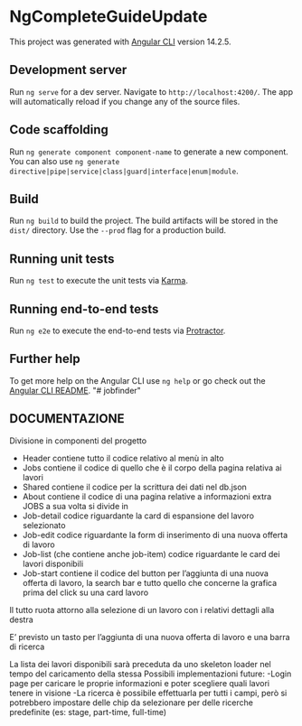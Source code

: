 # NgCompleteGuideUpdate

This project was generated with [Angular CLI](https://github.com/angular/angular-cli) version 14.2.5.

## Development server

Run `ng serve` for a dev server. Navigate to `http://localhost:4200/`. The app will automatically reload if you change any of the source files.

## Code scaffolding

Run `ng generate component component-name` to generate a new component. You can also use `ng generate directive|pipe|service|class|guard|interface|enum|module`.

## Build

Run `ng build` to build the project. The build artifacts will be stored in the `dist/` directory. Use the `--prod` flag for a production build.

## Running unit tests

Run `ng test` to execute the unit tests via [Karma](https://karma-runner.github.io).

## Running end-to-end tests

Run `ng e2e` to execute the end-to-end tests via [Protractor](http://www.protractortest.org/).

## Further help

To get more help on the Angular CLI use `ng help` or go check out the [Angular CLI README](https://github.com/angular/angular-cli/blob/master/README.md).
"# jobfinder" 


## DOCUMENTAZIONE
Divisione in componenti del progetto
-	Header  contiene tutto il codice relativo al menù in alto
-	Jobs contiene il codice di quello che è il corpo della pagina relativa ai lavori
-	Shared contiene il codice per la scrittura dei dati nel db.json
-	About contiene il codice di una pagina relative a informazioni extra
JOBS a sua volta si divide in
-	Job-detail codice riguardante la card di espansione del lavoro selezionato
-	Job-edit codice riguardante la form di inserimento di una nuova offerta di lavoro
-	Job-list (che contiene anche job-item) codice riguardante le card dei lavori disponibili 
-	Job-start contiene il codice del button per l’aggiunta di una nuova offerta di lavoro, la search bar e tutto quello che concerne la grafica prima del click su una card lavoro


 
Il tutto ruota attorno alla selezione di un lavoro con i relativi dettagli alla destra 
 
E’ previsto un tasto per l’aggiunta di una nuova offerta di lavoro e una barra di ricerca 
 
 
La lista dei lavori disponibili sarà preceduta da uno skeleton loader nel tempo del caricamento della stessa
Possibili implementazioni future:
-Login page per caricare le proprie informazioni e poter scegliere quali lavori tenere in visione 
-La ricerca è possibile effettuarla per tutti i campi, però si potrebbero impostare delle chip da selezionare per delle ricerche predefinite (es: stage, part-time, full-time)
